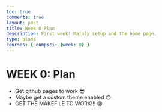 ```yaml
---
toc: true
comments: true
layout: post
title: Week 0 Plan 
description: First week! Mainly setup and the home page.
type: plans
courses: { compsci: {week: 0} }
---
```


<style>
h3::before {  
  transform: scaleX(0);
  transform-origin: bottom right;
}

h3:hover::before {
  transform: scaleX(1);
  transform-origin: bottom left;
}

h3::before {
  content: " ";
  display: block;
  position: absolute;
  top: 0; right: 0; bottom: 0; left: 0;
  inset: 0 0 0 0;
  background: rgb(0, 0, 0);
  z-index: -1;
  transition: transform .3s ease;
}

h3 {
  position: relative;
  color: #39FF14;
  font-size: 1.5rem;
  font-family: Monospace;
}
</style>

# WEEK 0: Plan

* Get github pages to work 😎
* Maybe get a custom theme enabled 🙃
* GET THE MAKEFILE TO WORK!!! 😡